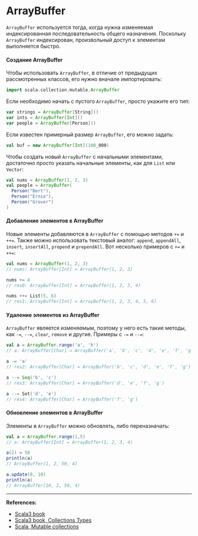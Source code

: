# ArrayBuffer

`ArrayBuffer` используется тогда, когда нужна изменяемая индексированная последовательность общего назначения.
Поскольку `ArrayBuffer` индексирован, произвольный доступ к элементам выполняется быстро.

#### Создание ArrayBuffer

Чтобы использовать `ArrayBuffer`, в отличие от предыдущих рассмотренных классов, его нужно вначале импортировать:

```scala
import scala.collection.mutable.ArrayBuffer
```

Если необходимо начать с пустого `ArrayBuffer`, просто укажите его тип:

```scala
var strings = ArrayBuffer[String]()
var ints = ArrayBuffer[Int]()
var people = ArrayBuffer[Person]()
```

Если известен примерный размер `ArrayBuffer`, его можно задать:

```scala
val buf = new ArrayBuffer[Int](100_000)
```

Чтобы создать новый `ArrayBuffer` с начальными элементами, достаточно просто указать начальные элементы,
как для `List` или `Vector`:

```scala
val nums = ArrayBuffer(1, 2, 3)
val people = ArrayBuffer(
  Person("Bert"),
  Person("Ernie"),
  Person("Grover")
)
```

#### Добавление элементов в ArrayBuffer

Новые элементы добавляются в `ArrayBuffer` с помощью методов `+=` и `++=`.
Также можно использовать текстовый аналог: `append`, `appendAll`, `insert`, `insertAll`, `prepend` и `prependAll`.
Вот несколько примеров с `+=` и `++=`:

```scala
val nums = ArrayBuffer(1, 2, 3)
// nums: ArrayBuffer[Int] = ArrayBuffer(1, 2, 3)
```
```scala
nums += 4
// res0: ArrayBuffer[Int] = ArrayBuffer(1, 2, 3, 4)
```
```scala
nums ++= List(5, 6)
// res1: ArrayBuffer[Int] = ArrayBuffer(1, 2, 3, 4, 5, 6)
```

#### Удаление элементов из ArrayBuffer

`ArrayBuffer` является изменяемым, поэтому у него есть такие методы, как `-=`, `--=`, `clear`, `remove` и другие.
Примеры с `-=` и `--=`:

```scala
val a = ArrayBuffer.range('a', 'h')
// a: ArrayBuffer[Char] = ArrayBuffer('a', 'b', 'c', 'd', 'e', 'f', 'g')
```
```scala
a -= 'a'
// res2: ArrayBuffer[Char] = ArrayBuffer('b', 'c', 'd', 'e', 'f', 'g')
```
```scala
a --= Seq('b', 'c')
// res3: ArrayBuffer[Char] = ArrayBuffer('d', 'e', 'f', 'g')
```
```scala
a --= Set('d', 'e')
// res4: ArrayBuffer[Char] = ArrayBuffer('f', 'g')
```

#### Обновление элементов в ArrayBuffer

Элементы в `ArrayBuffer` можно обновлять, либо переназначать:

```scala
val a = ArrayBuffer.range(1,5)
// a: ArrayBuffer[Int] = ArrayBuffer(1, 2, 3, 4)
```
```scala
a(2) = 50
println(a)
// ArrayBuffer(1, 2, 50, 4)
```
```scala
a.update(0, 10)
println(a)
// ArrayBuffer(10, 2, 50, 4)
```


---

**References:**
- [Scala3 book](https://docs.scala-lang.org/scala3/book/taste-collections.html)
- [Scala3 book, Collections Types](https://docs.scala-lang.org/scala3/book/collections-classes.html)
- [Scala, Mutable collections](https://docs.scala-lang.org/ru/overviews/collections-2.13/concrete-mutable-collection-classes.html)
